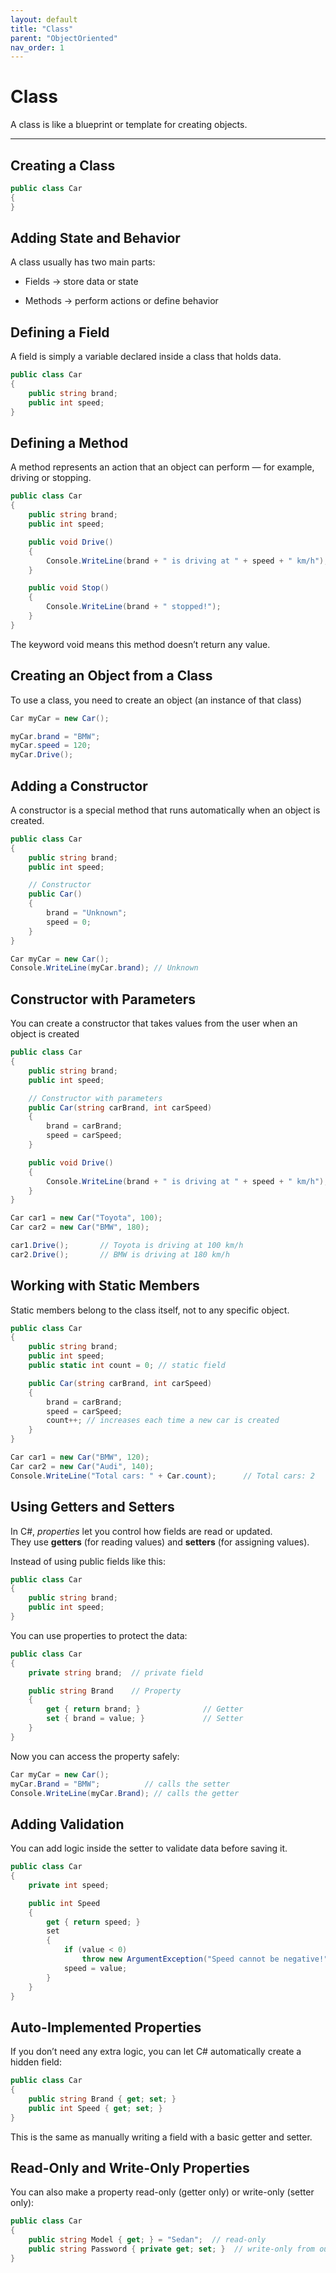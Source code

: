 ```yaml
---
layout: default
title: "Class"
parent: "ObjectOriented"
nav_order: 1
---
```


# Class 

A class is like a blueprint or template for creating objects.

---

## Creating a Class

```csharp
public class Car
{
}
```

## Adding State and Behavior

A class usually has two main parts:  

- Fields → store data or state

- Methods → perform actions or define behavior

## Defining a Field  

A field is simply a variable declared inside a class that holds data.  
```csharp
public class Car
{
    public string brand;
    public int speed;
}
```

## Defining a Method
  
A method represents an action that an object can perform — for example, driving or stopping.  
```csharp
public class Car
{
    public string brand;
    public int speed;

    public void Drive()
    {
        Console.WriteLine(brand + " is driving at " + speed + " km/h");
    }

    public void Stop()
    {
        Console.WriteLine(brand + " stopped!");
    }
}
```
The keyword void means this method doesn’t return any value.

## Creating an Object from a Class
  
To use a class, you need to create an object (an instance of that class)   
```csharp
Car myCar = new Car();

myCar.brand = "BMW";
myCar.speed = 120;
myCar.Drive();
```

## Adding a Constructor
  
A constructor is a special method that runs automatically when an object is created.  
```csharp
public class Car
{
    public string brand;
    public int speed;

    // Constructor
    public Car()
    {
        brand = "Unknown";
        speed = 0;
    }
}

Car myCar = new Car();
Console.WriteLine(myCar.brand); // Unknown
```

## Constructor with Parameters
  
You can create a constructor that takes values from the user when an object is created  
```csharp
public class Car
{
    public string brand;
    public int speed;

    // Constructor with parameters
    public Car(string carBrand, int carSpeed)
    {
        brand = carBrand;
        speed = carSpeed;
    }

    public void Drive()
    {
        Console.WriteLine(brand + " is driving at " + speed + " km/h");
    }
}

Car car1 = new Car("Toyota", 100);
Car car2 = new Car("BMW", 180);

car1.Drive();       // Toyota is driving at 100 km/h
car2.Drive();       // BMW is driving at 180 km/h
```

## Working with Static Members
  
Static members belong to the class itself, not to any specific object.  

```csharp
public class Car
{
    public string brand;
    public int speed;
    public static int count = 0; // static field

    public Car(string carBrand, int carSpeed)
    {
        brand = carBrand;
        speed = carSpeed;
        count++; // increases each time a new car is created
    }
}

Car car1 = new Car("BMW", 120);
Car car2 = new Car("Audi", 140);
Console.WriteLine("Total cars: " + Car.count);      // Total cars: 2
```

## Using Getters and Setters  
In C#, *properties* let you control how fields are read or updated.  
They use **getters** (for reading values) and **setters** (for assigning values).

Instead of using public fields like this:
```csharp
public class Car
{
    public string brand;
    public int speed;
}
```   
You can use properties to protect the data:
```csharp
public class Car
{
    private string brand;  // private field

    public string Brand    // Property
    {
        get { return brand; }              // Getter
        set { brand = value; }             // Setter
    }
}
```
Now you can access the property safely:  
```csharp
Car myCar = new Car();
myCar.Brand = "BMW";          // calls the setter
Console.WriteLine(myCar.Brand); // calls the getter
``` 
## Adding Validation  
You can add logic inside the setter to validate data before saving it.
```csharp
public class Car
{
    private int speed;

    public int Speed
    {
        get { return speed; }
        set
        {
            if (value < 0)
                throw new ArgumentException("Speed cannot be negative!");
            speed = value;
        }
    }
}
```

## Auto-Implemented Properties  
If you don’t need any extra logic, you can let C# automatically create a hidden field:
```csharp
public class Car
{
    public string Brand { get; set; }
    public int Speed { get; set; }
}
``` 
This is the same as manually writing a field with a basic getter and setter.

## Read-Only and Write-Only Properties  
You can also make a property read-only (getter only) or write-only (setter only):
```csharp
public class Car
{
    public string Model { get; } = "Sedan";  // read-only
    public string Password { private get; set; }  // write-only from outside
}
``` 